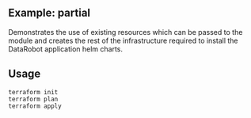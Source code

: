 ## Example: partial
Demonstrates the use of existing resources which can be passed to the module and creates the rest of the infrastructure required to install the DataRobot application helm charts.

## Usage
```
terraform init
terraform plan
terraform apply
```

